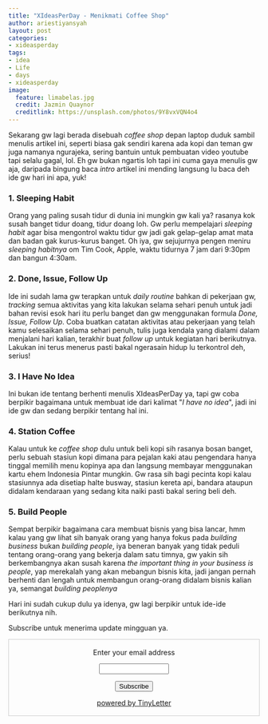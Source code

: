 ```yaml
---
title: "XIdeasPerDay - Menikmati Coffee Shop"
author: ariestiyansyah
layout: post
categories:
- xideasperday
tags:
- idea
- Life
- days
- xideasperday
image:
  feature: limabelas.jpg
  credit: Jazmin Quaynor
  creditlink: https://unsplash.com/photos/9Y8vxVQN4o4
---
```


Sekarang gw lagi berada disebuah *coffee shop* depan laptop duduk sambil menulis artikel ini, seperti biasa gak sendiri karena ada kopi dan teman gw juga namanya ngurajeka, sering bantuin untuk pembuatan video youtube tapi selalu gagal, lol. Eh gw bukan ngartis loh tapi ini cuma gaya menulis gw aja, daripada bingung baca *intro* artikel ini mending langsung lu baca deh ide gw hari ini apa, yuk!

### 1. Sleeping Habit

Orang yang paling susah tidur di dunia ini mungkin gw kali ya? rasanya kok susah banget tidur doang, tidur doang loh. Gw perlu mempelajari *sleeping habit* agar bisa mengontrol waktu tidur gw jadi gak gelap-gelap amat mata dan badan gak kurus-kurus banget. Oh iya, gw sejujurnya pengen meniru *sleeping habitnya* om Tim Cook, Apple, waktu tidurnya 7 jam dari 9:30pm dan bangun 4:30am. 

### 2. Done, Issue, Follow Up

Ide ini sudah lama gw terapkan untuk *daily routine* bahkan di pekerjaan gw, *tracking* semua aktivitas yang kita lakukan selama sehari penuh untuk jadi bahan revisi esok hari itu perlu banget dan gw menggunakan formula *Done, Issue, Follow Up*. Coba buatkan catatan  aktivitas atau pekerjaan yang telah kamu selesaikan selama sehari penuh, tulis juga kendala yang dialami dalam menjalani hari kalian, terakhir buat *follow up* untuk kegiatan hari berikutnya. Lakukan ini terus menerus pasti bakal ngerasain hidup lu terkontrol deh, serius!

### 3. I Have No Idea

Ini bukan ide tentang berhenti menulis XIdeasPerDay ya, tapi gw coba berpikir bagaimana untuk membuat ide dari kalimat "*I have no idea*", jadi ini ide gw dan sedang berpikir tentang hal ini.

### 4. Station Coffee

Kalau untuk ke *coffee shop* dulu untuk beli kopi sih rasanya bosan banget, perlu sebuah stasiun kopi dimana para pejalan kaki atau pengendara hanya tinggal memilih menu kopinya apa dan langsung membayar menggunakan kartu ehem Indonesia Pintar mungkin. Gw rasa sih bagi pecinta kopi kalau stasiunnya ada disetiap halte busway, stasiun kereta api, bandara ataupun didalam kendaraan yang sedang kita naiki pasti bakal sering beli deh.

### 5. Build People

Sempat berpikir bagaimana cara membuat bisnis yang bisa lancar, hmm kalau yang gw lihat sih banyak orang yang hanya fokus pada *building business* bukan *building people*, iya beneran banyak yang tidak peduli tentang orang-orang yang bekerja dalam satu timnya, gw yakin sih berkembangnya akan susah karena *the important thing in your business is people*, yap merekalah yang akan mebangun bisnis kita, jadi jangan pernah berhenti dan lengah untuk membangun orang-orang didalam bisnis kalian ya, semangat *building peoplenya*

Hari ini sudah cukup dulu ya idenya, gw lagi berpikir untuk ide-ide berikutnya nih.

Subscribe untuk menerima update mingguan ya.

 <form style="border:1px solid #ccc;padding:3px;text-align:center;" action="https://tinyletter.com/XIdeasPerDay" method="post" target="popupwindow" onsubmit="window.open('https://tinyletter.com/XIdeasPerDay', 'popupwindow', 'scrollbars=yes,width=800,height=600');return true"><p><label for="tlemail">Enter your email address</label></p><p><input type="text" style="width:140px" name="email" id="tlemail" /></p><input type="hidden" value="1" name="embed"/><input type="submit" value="Subscribe" /><p><a href="https://tinyletter.com" target="_blank">powered by TinyLetter</a></p></form>
​                  